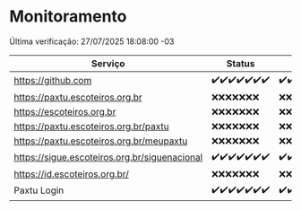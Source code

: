 # Monitoramento

Última verificação: 27/07/2025 18:08:00 -03

|Serviço|Status|Últimas 24h|
|---|---|---|
|https://github.com|<span title="2025-07-20: OK=22">✔️</span><span title="2025-07-21: OK=22">✔️</span><span title="2025-07-22: OK=23">✔️</span><span title="2025-07-23: OK=23">✔️</span><span title="2025-07-24: OK=23">✔️</span><span title="2025-07-25: OK=23">✔️</span><span title="2025-07-26: OK=20">✔️</span>|<span title="26/07/2025 18:08:00 -03 : 200">✔️</span><span title="26/07/2025 19:09:00 -03 : 200">✔️</span><span title="26/07/2025 20:09:00 -03 : 200">✔️</span><span title="26/07/2025 21:57:00 -03 : 200">✔️</span><span title="27/07/2025 00:04:00 -03 : 200">✔️</span><span title="27/07/2025 01:34:00 -03 : 200">✔️</span><span title="27/07/2025 02:17:00 -03 : 200">✔️</span><span title="27/07/2025 03:14:00 -03 : 200">✔️</span><span title="27/07/2025 04:10:00 -03 : 200">✔️</span><span title="27/07/2025 05:12:00 -03 : 200">✔️</span><span title="27/07/2025 06:10:00 -03 : 200">✔️</span><span title="27/07/2025 07:10:00 -03 : 200">✔️</span><span title="27/07/2025 08:08:00 -03 : 200">✔️</span><span title="27/07/2025 09:18:00 -03 : 200">✔️</span><span title="27/07/2025 10:23:00 -03 : 200">✔️</span><span title="27/07/2025 11:08:00 -03 : 200">✔️</span><span title="27/07/2025 12:09:00 -03 : 200">✔️</span><span title="27/07/2025 13:11:00 -03 : 200">✔️</span><span title="27/07/2025 14:08:00 -03 : 200">✔️</span><span title="27/07/2025 15:13:00 -03 : 200">✔️</span><span title="27/07/2025 16:08:00 -03 : 200">✔️</span><span title="27/07/2025 17:10:00 -03 : 200">✔️</span><span title="27/07/2025 18:08:00 -03 : 200">✔️</span>|
|https://paxtu.escoteiros.org.br|<span title="2025-07-20: Falhas=22">❌</span><span title="2025-07-21: Falhas=22">❌</span><span title="2025-07-22: Falhas=23">❌</span><span title="2025-07-23: Falhas=23">❌</span><span title="2025-07-24: Falhas=23">❌</span><span title="2025-07-25: Falhas=23">❌</span><span title="2025-07-26: Falhas=20">❌</span>|<span title="26/07/2025 18:08:00 -03 : 403">❌</span><span title="26/07/2025 19:09:00 -03 : 403">❌</span><span title="26/07/2025 20:09:00 -03 : 403">❌</span><span title="26/07/2025 21:57:00 -03 : 403">❌</span><span title="27/07/2025 00:04:00 -03 : 403">❌</span><span title="27/07/2025 01:34:00 -03 : 403">❌</span><span title="27/07/2025 02:17:00 -03 : 403">❌</span><span title="27/07/2025 03:14:00 -03 : 403">❌</span><span title="27/07/2025 04:10:00 -03 : 403">❌</span><span title="27/07/2025 05:12:00 -03 : 403">❌</span><span title="27/07/2025 06:10:00 -03 : 403">❌</span><span title="27/07/2025 07:10:00 -03 : 403">❌</span><span title="27/07/2025 08:08:00 -03 : 403">❌</span><span title="27/07/2025 09:18:00 -03 : 403">❌</span><span title="27/07/2025 10:23:00 -03 : 403">❌</span><span title="27/07/2025 11:08:00 -03 : 403">❌</span><span title="27/07/2025 12:09:00 -03 : 403">❌</span><span title="27/07/2025 13:11:00 -03 : 403">❌</span><span title="27/07/2025 14:08:00 -03 : 403">❌</span><span title="27/07/2025 15:13:00 -03 : 403">❌</span><span title="27/07/2025 16:08:00 -03 : 403">❌</span><span title="27/07/2025 17:10:00 -03 : 403">❌</span><span title="27/07/2025 18:08:00 -03 : 403">❌</span>|
|https://escoteiros.org.br|<span title="2025-07-20: Falhas=22">❌</span><span title="2025-07-21: Falhas=22">❌</span><span title="2025-07-22: Falhas=23">❌</span><span title="2025-07-23: Falhas=23">❌</span><span title="2025-07-24: Falhas=23">❌</span><span title="2025-07-25: Falhas=23">❌</span><span title="2025-07-26: Falhas=20">❌</span>|<span title="26/07/2025 18:08:00 -03 : 403">❌</span><span title="26/07/2025 19:09:00 -03 : 403">❌</span><span title="26/07/2025 20:09:00 -03 : 403">❌</span><span title="26/07/2025 21:57:00 -03 : 403">❌</span><span title="27/07/2025 00:04:00 -03 : 403">❌</span><span title="27/07/2025 01:34:00 -03 : 403">❌</span><span title="27/07/2025 02:17:00 -03 : 403">❌</span><span title="27/07/2025 03:14:00 -03 : 403">❌</span><span title="27/07/2025 04:10:00 -03 : 403">❌</span><span title="27/07/2025 05:12:00 -03 : 403">❌</span><span title="27/07/2025 06:10:00 -03 : 403">❌</span><span title="27/07/2025 07:10:00 -03 : 403">❌</span><span title="27/07/2025 08:08:00 -03 : 403">❌</span><span title="27/07/2025 09:18:00 -03 : 403">❌</span><span title="27/07/2025 10:23:00 -03 : 403">❌</span><span title="27/07/2025 11:08:00 -03 : 403">❌</span><span title="27/07/2025 12:09:00 -03 : 403">❌</span><span title="27/07/2025 13:11:00 -03 : 403">❌</span><span title="27/07/2025 14:08:00 -03 : 403">❌</span><span title="27/07/2025 15:13:00 -03 : 403">❌</span><span title="27/07/2025 16:08:00 -03 : 403">❌</span><span title="27/07/2025 17:10:00 -03 : 403">❌</span><span title="27/07/2025 18:08:00 -03 : 403">❌</span>|
|https://paxtu.escoteiros.org.br/paxtu|<span title="2025-07-20: Falhas=22">❌</span><span title="2025-07-21: Falhas=22">❌</span><span title="2025-07-22: Falhas=23">❌</span><span title="2025-07-23: Falhas=23">❌</span><span title="2025-07-24: Falhas=23">❌</span><span title="2025-07-25: Falhas=23">❌</span><span title="2025-07-26: Falhas=20">❌</span>|<span title="26/07/2025 18:08:00 -03 : 403">❌</span><span title="26/07/2025 19:09:00 -03 : 403">❌</span><span title="26/07/2025 20:09:00 -03 : 403">❌</span><span title="26/07/2025 21:57:00 -03 : 403">❌</span><span title="27/07/2025 00:04:00 -03 : 403">❌</span><span title="27/07/2025 01:34:00 -03 : 403">❌</span><span title="27/07/2025 02:17:00 -03 : 403">❌</span><span title="27/07/2025 03:14:00 -03 : 403">❌</span><span title="27/07/2025 04:10:00 -03 : 403">❌</span><span title="27/07/2025 05:12:00 -03 : 403">❌</span><span title="27/07/2025 06:10:00 -03 : 403">❌</span><span title="27/07/2025 07:10:00 -03 : 403">❌</span><span title="27/07/2025 08:08:00 -03 : 403">❌</span><span title="27/07/2025 09:18:00 -03 : 403">❌</span><span title="27/07/2025 10:23:00 -03 : 403">❌</span><span title="27/07/2025 11:08:00 -03 : 403">❌</span><span title="27/07/2025 12:09:00 -03 : 403">❌</span><span title="27/07/2025 13:11:00 -03 : 403">❌</span><span title="27/07/2025 14:08:00 -03 : 403">❌</span><span title="27/07/2025 15:13:00 -03 : 403">❌</span><span title="27/07/2025 16:08:00 -03 : 403">❌</span><span title="27/07/2025 17:10:00 -03 : 403">❌</span><span title="27/07/2025 18:08:00 -03 : 403">❌</span>|
|https://paxtu.escoteiros.org.br/meupaxtu|<span title="2025-07-20: Falhas=22">❌</span><span title="2025-07-21: Falhas=22">❌</span><span title="2025-07-22: Falhas=23">❌</span><span title="2025-07-23: Falhas=23">❌</span><span title="2025-07-24: Falhas=23">❌</span><span title="2025-07-25: Falhas=23">❌</span><span title="2025-07-26: Falhas=20">❌</span>|<span title="26/07/2025 18:08:00 -03 : 403">❌</span><span title="26/07/2025 19:09:00 -03 : 403">❌</span><span title="26/07/2025 20:09:00 -03 : 403">❌</span><span title="26/07/2025 21:57:00 -03 : 403">❌</span><span title="27/07/2025 00:04:00 -03 : 403">❌</span><span title="27/07/2025 01:34:00 -03 : 403">❌</span><span title="27/07/2025 02:17:00 -03 : 403">❌</span><span title="27/07/2025 03:14:00 -03 : 403">❌</span><span title="27/07/2025 04:10:00 -03 : 403">❌</span><span title="27/07/2025 05:12:00 -03 : 403">❌</span><span title="27/07/2025 06:10:00 -03 : 403">❌</span><span title="27/07/2025 07:10:00 -03 : 403">❌</span><span title="27/07/2025 08:08:00 -03 : 403">❌</span><span title="27/07/2025 09:18:00 -03 : 403">❌</span><span title="27/07/2025 10:23:00 -03 : 403">❌</span><span title="27/07/2025 11:08:00 -03 : 403">❌</span><span title="27/07/2025 12:09:00 -03 : 403">❌</span><span title="27/07/2025 13:11:00 -03 : 403">❌</span><span title="27/07/2025 14:08:00 -03 : 403">❌</span><span title="27/07/2025 15:13:00 -03 : 403">❌</span><span title="27/07/2025 16:08:00 -03 : 403">❌</span><span title="27/07/2025 17:10:00 -03 : 403">❌</span><span title="27/07/2025 18:08:00 -03 : 403">❌</span>|
|https://sigue.escoteiros.org.br/siguenacional|<span title="2025-07-20: OK=22">✔️</span><span title="2025-07-21: OK=22">✔️</span><span title="2025-07-22: OK=23">✔️</span><span title="2025-07-23: OK=23">✔️</span><span title="2025-07-24: OK=23">✔️</span><span title="2025-07-25: OK=23">✔️</span><span title="2025-07-26: OK=20">✔️</span>|<span title="26/07/2025 18:08:00 -03 : 200">✔️</span><span title="26/07/2025 19:09:00 -03 : 200">✔️</span><span title="26/07/2025 20:09:00 -03 : 200">✔️</span><span title="26/07/2025 21:57:00 -03 : 200">✔️</span><span title="27/07/2025 00:04:00 -03 : 200">✔️</span><span title="27/07/2025 01:34:00 -03 : 200">✔️</span><span title="27/07/2025 02:17:00 -03 : 200">✔️</span><span title="27/07/2025 03:14:00 -03 : 200">✔️</span><span title="27/07/2025 04:10:00 -03 : 200">✔️</span><span title="27/07/2025 05:12:00 -03 : 200">✔️</span><span title="27/07/2025 06:10:00 -03 : 200">✔️</span><span title="27/07/2025 07:10:00 -03 : 200">✔️</span><span title="27/07/2025 08:08:00 -03 : 200">✔️</span><span title="27/07/2025 09:18:00 -03 : 200">✔️</span><span title="27/07/2025 10:23:00 -03 : 200">✔️</span><span title="27/07/2025 11:08:00 -03 : 200">✔️</span><span title="27/07/2025 12:09:00 -03 : 200">✔️</span><span title="27/07/2025 13:11:00 -03 : 200">✔️</span><span title="27/07/2025 14:08:00 -03 : 200">✔️</span><span title="27/07/2025 15:13:00 -03 : 200">✔️</span><span title="27/07/2025 16:08:00 -03 : 200">✔️</span><span title="27/07/2025 17:10:00 -03 : 200">✔️</span><span title="27/07/2025 18:08:00 -03 : 200">✔️</span>|
|https://id.escoteiros.org.br/|<span title="2025-07-20: Falhas=22">❌</span><span title="2025-07-21: Falhas=22">❌</span><span title="2025-07-22: Falhas=23">❌</span><span title="2025-07-23: Falhas=23">❌</span><span title="2025-07-24: Falhas=23">❌</span><span title="2025-07-25: Falhas=23">❌</span><span title="2025-07-26: Falhas=20">❌</span>|<span title="26/07/2025 18:08:00 -03 : 403">❌</span><span title="26/07/2025 19:09:00 -03 : 403">❌</span><span title="26/07/2025 20:09:00 -03 : 403">❌</span><span title="26/07/2025 21:58:00 -03 : 403">❌</span><span title="27/07/2025 00:04:00 -03 : 403">❌</span><span title="27/07/2025 01:34:00 -03 : 403">❌</span><span title="27/07/2025 02:17:00 -03 : 403">❌</span><span title="27/07/2025 03:14:00 -03 : 403">❌</span><span title="27/07/2025 04:10:00 -03 : 403">❌</span><span title="27/07/2025 05:12:00 -03 : 403">❌</span><span title="27/07/2025 06:10:00 -03 : 403">❌</span><span title="27/07/2025 07:10:00 -03 : 403">❌</span><span title="27/07/2025 08:08:00 -03 : 403">❌</span><span title="27/07/2025 09:18:00 -03 : 403">❌</span><span title="27/07/2025 10:23:00 -03 : 403">❌</span><span title="27/07/2025 11:08:00 -03 : 403">❌</span><span title="27/07/2025 12:09:00 -03 : 403">❌</span><span title="27/07/2025 13:11:00 -03 : 403">❌</span><span title="27/07/2025 14:08:00 -03 : 403">❌</span><span title="27/07/2025 15:13:00 -03 : 403">❌</span><span title="27/07/2025 16:08:00 -03 : 403">❌</span><span title="27/07/2025 17:10:00 -03 : 403">❌</span><span title="27/07/2025 18:08:00 -03 : 403">❌</span>|
|Paxtu Login|<span title="2025-07-20: OK=22">✔️</span><span title="2025-07-21: OK=22">✔️</span><span title="2025-07-22: OK=23">✔️</span><span title="2025-07-23: OK=23">✔️</span><span title="2025-07-24: OK=23">✔️</span><span title="2025-07-25: OK=23">✔️</span><span title="2025-07-26: OK=20">✔️</span>|<span title="26/07/2025 18:08:00 -03 : 200">✔️</span><span title="26/07/2025 19:09:00 -03 : 200">✔️</span><span title="26/07/2025 20:09:00 -03 : 200">✔️</span><span title="26/07/2025 21:58:00 -03 : 200">✔️</span><span title="27/07/2025 00:04:00 -03 : 200">✔️</span><span title="27/07/2025 01:34:00 -03 : 200">✔️</span><span title="27/07/2025 02:17:00 -03 : 200">✔️</span><span title="27/07/2025 03:14:00 -03 : 200">✔️</span><span title="27/07/2025 04:10:00 -03 : 200">✔️</span><span title="27/07/2025 05:12:00 -03 : 200">✔️</span><span title="27/07/2025 06:10:00 -03 : 200">✔️</span><span title="27/07/2025 07:10:00 -03 : 200">✔️</span><span title="27/07/2025 08:08:00 -03 : 200">✔️</span><span title="27/07/2025 09:18:00 -03 : 200">✔️</span><span title="27/07/2025 10:23:00 -03 : 200">✔️</span><span title="27/07/2025 11:08:00 -03 : 200">✔️</span><span title="27/07/2025 12:09:00 -03 : 200">✔️</span><span title="27/07/2025 13:11:00 -03 : 200">✔️</span><span title="27/07/2025 14:08:00 -03 : 200">✔️</span><span title="27/07/2025 15:13:00 -03 : 200">✔️</span><span title="27/07/2025 16:08:00 -03 : 200">✔️</span><span title="27/07/2025 17:10:00 -03 : 200">✔️</span><span title="27/07/2025 18:08:00 -03 : 200">✔️</span>|
